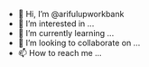 - 👋 Hi, I’m @arifulupworkbank
- 👀 I’m interested in ...
- 🌱 I’m currently learning ...
- 💞️ I’m looking to collaborate on ...
- 📫 How to reach me ...

<!---
arifulupworkbank/arifulupworkbank is a ✨ special ✨ repository because its `README.md` (this file) appears on your GitHub profile.
You can click the Preview link to take a look at your changes.
--->
